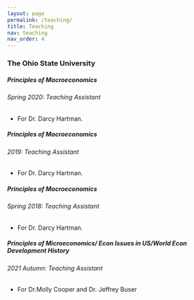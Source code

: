 ```yaml
---
layout: page
permalink: /teaching/
title: Teaching
nav: teaching
nav_order: 4
---
```


<h3 class="mt-4">The Ohio State University</h3>

<div class="card mt-3">
  <div class="p-3">
    <div class="row">
      <div class="col-sm-10">
        <h5 class="font-weight-bold">Principles of Macroeconomics</h5>
      </div>
    </div>
    <h6 class="font-italic mt-2 mt-sm-0">Spring 2020: Teaching Assistant</h6>
    <ul class="card-text font-weight-light list-group list-group-flush">
      <li class="list-group-item">For Dr. Darcy Hartman.</li>
    </ul>
  </div>
</div>

<div class="card mt-3">
  <div class="p-3">
    <div class="row">
      <div class="col-sm-10">
        <h5 class="font-weight-bold">Principles of Macroeconomics</h5>
      </div>
    </div>
    <h6 class="font-italic mt-2 mt-sm-0">2019: Teaching Assistant</h6>
    <ul class="card-text font-weight-light list-group list-group-flush">
      <li class="list-group-item">For Dr. Darcy Hartman.</li>
    </ul>
  </div>
</div>

<div class="card mt-3">
  <div class="p-3">
    <div class="row">
      <div class="col-sm-10">
        <h5 class="font-weight-bold">Principles of Macroeconomics</h5>
      </div>
    </div>
    <h6 class="font-italic mt-2 mt-sm-0">Spring 2018: Teaching Assistant</h6>
    <ul class="card-text font-weight-light list-group list-group-flush">
      <li class="list-group-item">For Dr. Darcy Hartman.</li>
    </ul>
  </div>
</div>

<div class="card mt-3">
  <div class="p-3">
    <div class="row">
      <div class="col-sm-10">
        <h5 class="font-weight-bold">Principles of Microeconomics/ Econ Issues in US/World Econ Development History</h5>
      </div>
    </div>
    <h6 class="font-italic mt-2 mt-sm-0">2021 Autumn: Teaching Assistant</h6>
    <ul class="card-text font-weight-light list-group list-group-flush">
      <li class="list-group-item">For Dr.Molly Cooper and Dr. Jeffrey Buser</li>
    </ul>
  </div>
</div>